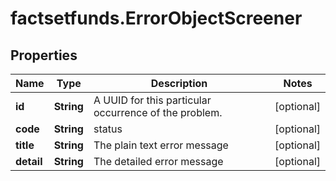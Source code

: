 # factsetfunds.ErrorObjectScreener

## Properties

Name | Type | Description | Notes
------------ | ------------- | ------------- | -------------
**id** | **String** | A UUID for this particular occurrence of the problem. | [optional] 
**code** | **String** | status | [optional] 
**title** | **String** | The plain text error message | [optional] 
**detail** | **String** | The detailed error message | [optional] 


